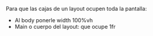 Para que las cajas de un layout ocupen toda la pantalla:
- Al body ponerle width 100%vh
- Main o cuerpo del layout: que ocupe 1fr